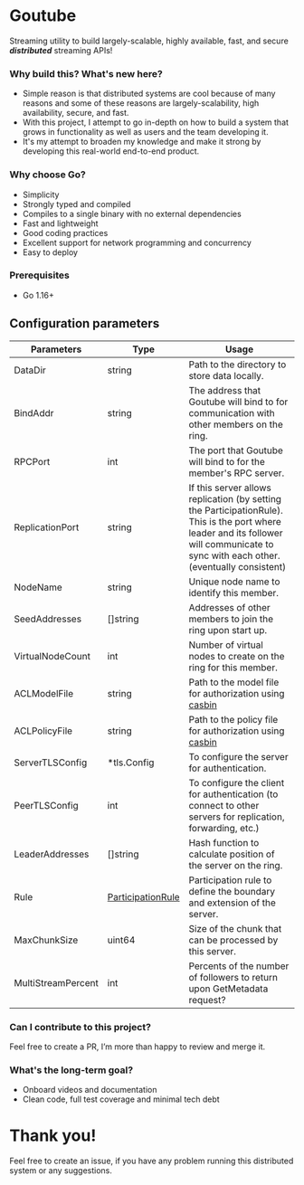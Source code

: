 # Goutube

Streaming utility to build largely-scalable, highly available, fast, and secure ***distributed*** streaming APIs!

### **Why build this? What's new here?**

- Simple reason is that distributed systems are cool because of many reasons and some of these reasons are
  largely-scalability, high
  availability, secure, and fast.
- With this project, I attempt to go in-depth on how to build a system that grows in functionality as well as users and
  the team developing it.
- It's my attempt to broaden my knowledge and make it strong by developing this real-world end-to-end product.

### **Why choose Go?**

- Simplicity
- Strongly typed and compiled
- Compiles to a single binary with no external dependencies
- Fast and lightweight
- Good coding practices
- Excellent support for network programming and concurrency
- Easy to deploy

### Prerequisites

- Go 1.16+

## Configuration parameters

| Parameters         | Type                                                                             | Usage                                                                                                                                                                                  |
|--------------------|----------------------------------------------------------------------------------|----------------------------------------------------------------------------------------------------------------------------------------------------------------------------------------|
| DataDir            | string                                                                           | Path to the directory to store data locally.                                                                                                                                           |
| BindAddr           | string                                                                           | The address that Goutube will bind to for communication with other members on the ring.                                                                                                |
| RPCPort            | int                                                                              | The port that Goutube will bind to for the member's RPC server.                                                                                                                        |
| ReplicationPort    | string                                                                           | If this server allows replication (by setting the ParticipationRule). This is the port where leader and its follower will communicate to sync with each other. (eventually consistent) |
| NodeName           | string                                                                           | Unique node name to identify this member.                                                                                                                                              |
| SeedAddresses      | []string                                                                         | Addresses of other members to join the ring upon start up.                                                                                                                             |
| VirtualNodeCount   | int                                                                              | Number of virtual nodes to create on the ring for this member.                                                                                                                         |
| ACLModelFile       | string                                                                           | Path to the model file for authorization using [casbin](https://github.com/casbin/casbin)                                                                                              |
| ACLPolicyFile      | string                                                                           | Path to the policy file for authorization using [casbin](https://github.com/casbin/casbin)                                                                                             |
| ServerTLSConfig    | *tls.Config                                                                      | To configure the server for authentication.                                                                                                                                            |
| PeerTLSConfig      | int                                                                              | To configure the client for authentication (to connect to other servers for replication, forwarding, etc.)                                                                             |
| LeaderAddresses    | []string                                                                         | Hash function to calculate position of the server on the ring.                                                                                                                         |
| Rule               | [ParticipationRule](https://github.com/Brijeshlakkad/goutube/blob/main/types.go) | Participation rule to define the boundary and extension of the server.                                                                                                                 |
| MaxChunkSize       | uint64                                                                           | Size of the chunk that can be processed by this server.                                                                                                                                |
| MultiStreamPercent | int                                                                              | Percents of the number of followers to return upon GetMetadata request?                                                                                                                |

### **Can I contribute to this project?**

Feel free to create a PR, I’m more than happy to review and merge it.

### **What's the long-term goal?**

- Onboard videos and documentation
- Clean code, full test coverage and minimal tech debt

# Thank you!

Feel free to create an issue, if you have any problem running this distributed system or any suggestions.